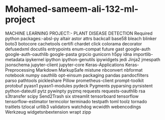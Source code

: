 # Mohamed-sameem-ali-132-ml-project
MACHINE LEARNING PROJECT:- PLANT DISEASE DETECTION
Required python packages:-absl-py
altair
astor
attrs
backcall
base58
bleach
blinker
boto3
botocore
cachetools
certifi
chardet
click
colorama
decorator
defusedxml
docutils
entrypoints
enum-compat
future
gast
google-auth
google-auth-oauthlib
google-pasta
grpcio
gunicorn
h5py
idna
importlib-metadata
ipykernel
ipython
ipython-genutils
ipywidgets
jedi
Jinja2
jmespath
jsonschema
jupyter-client
jupyter-core
Keras-Applications
Keras-Preprocessing
Markdown
MarkupSafe
mistune
nbconvert
nbformat
notebook
numpy
oauthlib
opt-einsum
packaging
pandas
pandocfilters
parso
pathtools
pickleshare
Pillow
prometheus-client
prompt-toolkit
protobuf
pyasn1
pyasn1-modules
pydeck
Pygments
pyparsing
pyrsistent
python-dateutil
pytz
pywinpty
pyzmq
requests
requests-oauthlib
rsa
s3transfer
scipy
Send2Trash
six
streamlit
tensorboard
tensorflow
tensorflow-estimator
termcolor
terminado
testpath
toml
toolz
tornado
traitlets
tzlocal
urllib3
validators
watchdog
wcwidth
webencodings
Werkzeug
widgetsnbextension
wrapt
zipp
